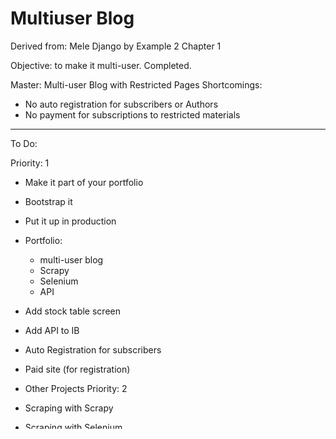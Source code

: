 # Multiuser Blog

Derived from: Mele Django by Example 2 Chapter 1

Objective: to make it multi-user. Completed.

Master: Multi-user Blog with Restricted Pages
Shortcomings:
- No auto registration for subscribers or Authors
- No payment for subscriptions to restricted materials

------------------------------------

To Do:

Priority: 1
- Make it part of your portfolio
- Bootstrap it
- Put it up in production
- Portfolio:
    - multi-user blog
    - Scrapy
    - Selenium
    - API

- Add stock table screen
- Add API to IB

- Auto Registration for subscribers
- Paid site (for registration)

- Other Projects
Priority: 2
- Scraping with Scrapy
- Scraping with Selenium
- Any other API project?

------------------------------------

Done

001 - Create form to create a blog.
... make it complete, view, create, edit, delete.

002 - Allow blogger as a user to create a blog
  a. Introduce OwnerPostMixin ... Done
  c. Create author1, Restrict for create, update, delete
      - Create login, logout etc.
  d. Manage (dashboard) screen for Authors
  002e Clean up separating views for public and authors.

003 Two classes of blog: public and restricted. Subscriber can view subscribed posts. (url: blog/subscribed).

004 Seggregate Login for subscribers. Login for authors.
004a User Group shown on sidebar
004b Redirect authors to blog/manage/ ; subscribers to blog/subscribed/
